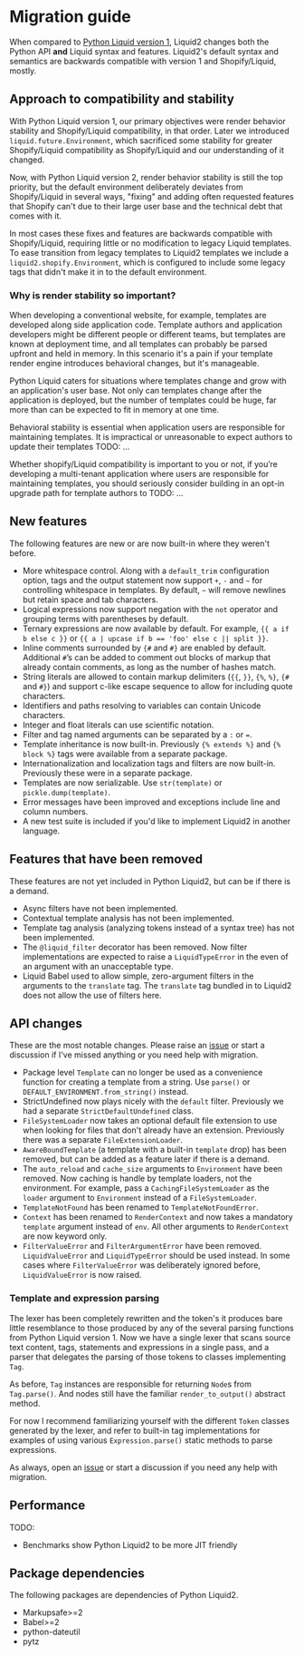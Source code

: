 # Migration guide

When compared to [Python Liquid version 1](https://github.com/jg-rp/liquid), Liquid2 changes both the Python API **and** Liquid syntax and features. Liquid2's default syntax and semantics are backwards compatible with version 1 and Shopify/Liquid, mostly.

## Approach to compatibility and stability

With Python Liquid version 1, our primary objectives were render behavior stability and Shopify/Liquid compatibility, in that order. Later we introduced `liquid.future.Environment`, which sacrificed some stability for greater Shopify/Liquid compatibility as Shopify/Liquid and our understanding of it changed.

Now, with Python Liquid version 2, render behavior stability is still the top priority, but the default environment deliberately deviates from Shopify/Liquid in several ways, "fixing" and adding often requested features that Shopify can't due to their large user base and the technical debt that comes with it.

In most cases these fixes and features are backwards compatible with Shopify/Liquid, requiring little or no modification to legacy Liquid templates. To ease transition from legacy templates to Liquid2 templates we include a `liquid2.shopify.Environment`, which is configured to include some legacy tags that didn't make it in to the default environment.

### Why is render stability so important?

When developing a conventional website, for example, templates are developed along side application code. Template authors and application developers might be different people or different teams, but templates are known at deployment time, and all templates can probably be parsed upfront and held in memory. In this scenario it's a pain if your template render engine introduces behavioral changes, but it's manageable.

Python Liquid caters for situations where templates change and grow with an application's user base. Not only can templates change after the application is deployed, but the number of templates could be huge, far more than can be expected to fit in memory at one time.

Behavioral stability is essential when application users are responsible for maintaining templates. It is impractical or unreasonable to expect authors to update their templates TODO: …

Whether shopify/Liquid compatibility is important to you or not, if you’re developing a multi-tenant application where users are responsible for maintaining templates, you should seriously consider building in an opt-in upgrade path for template authors to TODO: …

## New features

The following features are new or are now built-in where they weren't before.

- More whitespace control. Along with a `default_trim` configuration option, tags and the output statement now support `+`, `-` and `~` for controlling whitespace in templates. By default, `~` will remove newlines but retain space and tab characters.
- Logical expressions now support negation with the `not` operator and grouping terms with parentheses by default.
- Ternary expressions are now available by default. For example, `{{ a if b else c }}` or `{{ a | upcase if b == 'foo' else c || split }}`.
- Inline comments surrounded by `{#` and `#}` are enabled by default. Additional `#`’s can be added to comment out blocks of markup that already contain comments, as long as the number of hashes match.
- String literals are allowed to contain markup delimiters (`{{`, `}}`, `{%`, `%}`, `{#` and `#}`) and support c-like escape sequence to allow for including quote characters.
- Identifiers and paths resolving to variables can contain Unicode characters.
- Integer and float literals can use scientific notation.
- Filter and tag named arguments can be separated by a `:` or `=`.
- Template inheritance is now built-in. Previously `{% extends %}` and `{% block %}` tags were available from a separate package.
- Internationalization and localization tags and filters are now built-in. Previously these were in a separate package.
- Templates are now serializable. Use `str(template)` or `pickle.dump(template)`.
- Error messages have been improved and exceptions include line and column numbers.
- A new test suite is included if you'd like to implement Liquid2 in another language.

## Features that have been removed

These features are not yet included in Python Liquid2, but can be if there is a demand.

- Async filters have not been implemented.
- Contextual template analysis has not been implemented.
- Template tag analysis (analyzing tokens instead of a syntax tree) has not been implemented.
- The `@liquid_filter` decorator has been removed. Now filter implementations are expected to raise a `LiquidTypeError` in the even of an argument with an unacceptable type.
- Liquid Babel used to allow simple, zero-argument filters in the arguments to the `translate` tag. The `translate` tag bundled in to Liquid2 does not allow the use of filters here.

## API changes

These are the most notable changes. Please raise an [issue](https://github.com/jg-rp/python-liquid2/issues) or start a discussion if I've missed anything or you need help with migration.

- Package level `Template` can no longer be used as a convenience function for creating a template from a string. Use `parse()` or `DEFAULT_ENVIRONMENT.from_string()` instead.
- StrictUndefined now plays nicely with the `default` filter. Previously we had a separate `StrictDefaultUndefined` class.
- `FileSystemLoader` now takes an optional default file extension to use when looking for files that don't already have an extension. Previously there was a separate `FileExtensionLoader`.
- `AwareBoundTemplate` (a template with a built-in `template` drop) has been removed, but can be added as a feature later if there is a demand.
- The `auto_reload` and `cache_size` arguments to `Environment` have been removed. Now caching is handle by template loaders, not the environment. For example, pass a `CachingFileSystemLoader` as the `loader` argument to `Environment` instead of a `FileSystemLoader`.
- `TemplateNotFound` has been renamed to `TemplateNotFoundError`.
- `Context` has been renamed to `RenderContext` and now takes a mandatory `template` argument instead of `env`. All other arguments to `RenderContext` are now keyword only.
- `FilterValueError` and `FilterArgumentError` have been removed. `LiquidValueError` and `LiquidTypeError` should be used instead. In some cases where `FilterValueError` was deliberately ignored before, `LiquidValueError` is now raised.

### Template and expression parsing

The lexer has been completely rewritten and the token's it produces bare little resemblance to those produced by any of the several parsing functions from Python Liquid version 1. Now we have a single lexer that scans source text content, tags, statements and expressions in a single pass, and a parser that delegates the parsing of those tokens to classes implementing `Tag`.

As before, `Tag` instances are responsible for returning `Node`s from `Tag.parse()`. And nodes still have the familiar `render_to_output()` abstract method.

For now I recommend familiarizing yourself with the different `Token` classes generated by the lexer, and refer to built-in tag implementations for examples of using various `Expression.parse()` static methods to parse expressions.

As always, open an [issue](https://github.com/jg-rp/python-liquid2/issues) or start a discussion if you need any help with migration.

## Performance

TODO:

- Benchmarks show Python Liquid2 to be more JIT friendly

## Package dependencies

The following packages are dependencies of Python Liquid2.

- Markupsafe>=2
- Babel>=2
- python-dateutil
- pytz
